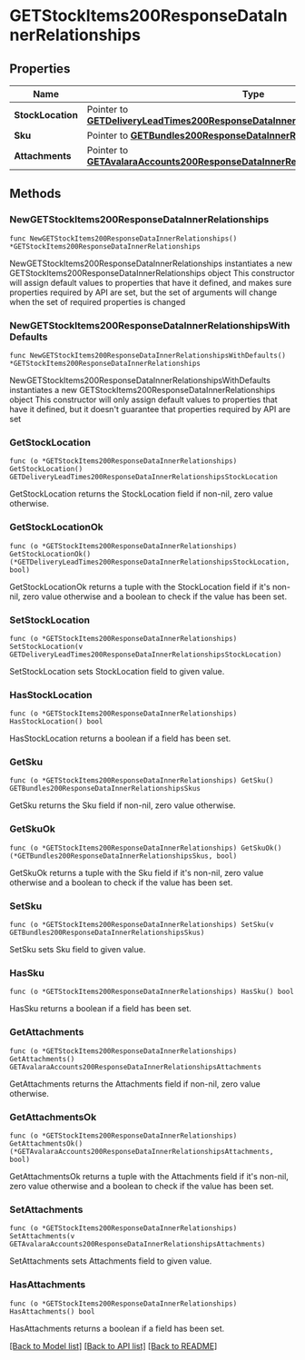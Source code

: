 # GETStockItems200ResponseDataInnerRelationships

## Properties

Name | Type | Description | Notes
------------ | ------------- | ------------- | -------------
**StockLocation** | Pointer to [**GETDeliveryLeadTimes200ResponseDataInnerRelationshipsStockLocation**](GETDeliveryLeadTimes200ResponseDataInnerRelationshipsStockLocation.md) |  | [optional] 
**Sku** | Pointer to [**GETBundles200ResponseDataInnerRelationshipsSkus**](GETBundles200ResponseDataInnerRelationshipsSkus.md) |  | [optional] 
**Attachments** | Pointer to [**GETAvalaraAccounts200ResponseDataInnerRelationshipsAttachments**](GETAvalaraAccounts200ResponseDataInnerRelationshipsAttachments.md) |  | [optional] 

## Methods

### NewGETStockItems200ResponseDataInnerRelationships

`func NewGETStockItems200ResponseDataInnerRelationships() *GETStockItems200ResponseDataInnerRelationships`

NewGETStockItems200ResponseDataInnerRelationships instantiates a new GETStockItems200ResponseDataInnerRelationships object
This constructor will assign default values to properties that have it defined,
and makes sure properties required by API are set, but the set of arguments
will change when the set of required properties is changed

### NewGETStockItems200ResponseDataInnerRelationshipsWithDefaults

`func NewGETStockItems200ResponseDataInnerRelationshipsWithDefaults() *GETStockItems200ResponseDataInnerRelationships`

NewGETStockItems200ResponseDataInnerRelationshipsWithDefaults instantiates a new GETStockItems200ResponseDataInnerRelationships object
This constructor will only assign default values to properties that have it defined,
but it doesn't guarantee that properties required by API are set

### GetStockLocation

`func (o *GETStockItems200ResponseDataInnerRelationships) GetStockLocation() GETDeliveryLeadTimes200ResponseDataInnerRelationshipsStockLocation`

GetStockLocation returns the StockLocation field if non-nil, zero value otherwise.

### GetStockLocationOk

`func (o *GETStockItems200ResponseDataInnerRelationships) GetStockLocationOk() (*GETDeliveryLeadTimes200ResponseDataInnerRelationshipsStockLocation, bool)`

GetStockLocationOk returns a tuple with the StockLocation field if it's non-nil, zero value otherwise
and a boolean to check if the value has been set.

### SetStockLocation

`func (o *GETStockItems200ResponseDataInnerRelationships) SetStockLocation(v GETDeliveryLeadTimes200ResponseDataInnerRelationshipsStockLocation)`

SetStockLocation sets StockLocation field to given value.

### HasStockLocation

`func (o *GETStockItems200ResponseDataInnerRelationships) HasStockLocation() bool`

HasStockLocation returns a boolean if a field has been set.

### GetSku

`func (o *GETStockItems200ResponseDataInnerRelationships) GetSku() GETBundles200ResponseDataInnerRelationshipsSkus`

GetSku returns the Sku field if non-nil, zero value otherwise.

### GetSkuOk

`func (o *GETStockItems200ResponseDataInnerRelationships) GetSkuOk() (*GETBundles200ResponseDataInnerRelationshipsSkus, bool)`

GetSkuOk returns a tuple with the Sku field if it's non-nil, zero value otherwise
and a boolean to check if the value has been set.

### SetSku

`func (o *GETStockItems200ResponseDataInnerRelationships) SetSku(v GETBundles200ResponseDataInnerRelationshipsSkus)`

SetSku sets Sku field to given value.

### HasSku

`func (o *GETStockItems200ResponseDataInnerRelationships) HasSku() bool`

HasSku returns a boolean if a field has been set.

### GetAttachments

`func (o *GETStockItems200ResponseDataInnerRelationships) GetAttachments() GETAvalaraAccounts200ResponseDataInnerRelationshipsAttachments`

GetAttachments returns the Attachments field if non-nil, zero value otherwise.

### GetAttachmentsOk

`func (o *GETStockItems200ResponseDataInnerRelationships) GetAttachmentsOk() (*GETAvalaraAccounts200ResponseDataInnerRelationshipsAttachments, bool)`

GetAttachmentsOk returns a tuple with the Attachments field if it's non-nil, zero value otherwise
and a boolean to check if the value has been set.

### SetAttachments

`func (o *GETStockItems200ResponseDataInnerRelationships) SetAttachments(v GETAvalaraAccounts200ResponseDataInnerRelationshipsAttachments)`

SetAttachments sets Attachments field to given value.

### HasAttachments

`func (o *GETStockItems200ResponseDataInnerRelationships) HasAttachments() bool`

HasAttachments returns a boolean if a field has been set.


[[Back to Model list]](../README.md#documentation-for-models) [[Back to API list]](../README.md#documentation-for-api-endpoints) [[Back to README]](../README.md)


